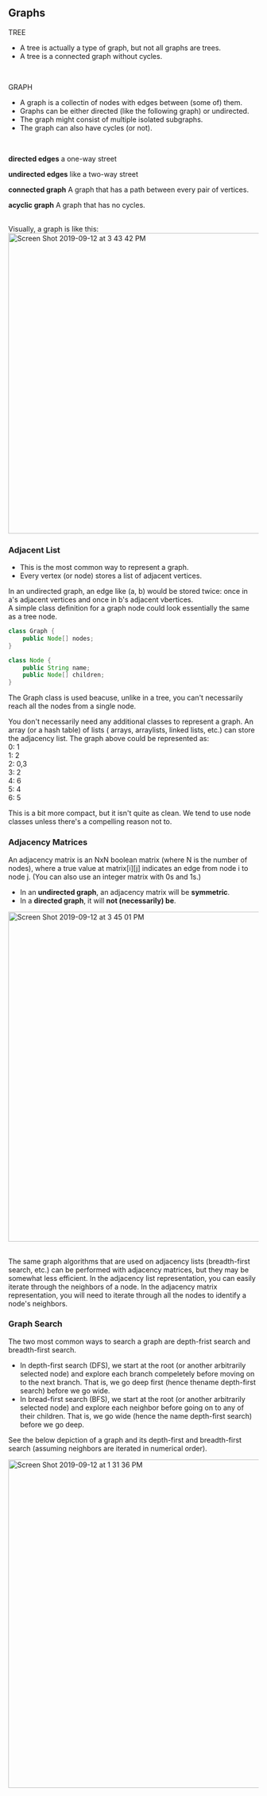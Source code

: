 ## Graphs

TREE
- A tree is actually a type of graph, but not all graphs are trees. 
- A tree is a connected graph without cycles. 
<br />

GRAPH <br />

- A graph is a collectin of nodes with edges between (some of) them. 
- Graphs can be either directed (like the following graph) or undirected. 
- The graph might consist of multiple isolated subgraphs. 
- The graph can also have cycles (or not). 

<br />

**directed edges**
a one-way street

**undirected edges**
like a two-way street

**connected graph**
A graph that has a path between every pair of vertices. 

**acyclic graph**
A graph that has no cycles. 

<br />
Visually, a graph is like this:

<img width="604" alt="Screen Shot 2019-09-12 at 3 43 42 PM" src="https://user-images.githubusercontent.com/46575719/64825997-237fa000-d574-11e9-9323-f425e2d782f5.png">

### Adjacent List

- This is the most common way to represent a graph. 
- Every vertex (or node) stores a list of adjacent vertices. 

In an undirected graph, an edge like (a, b) would be stored twice: once in a's adjacent vertices and once in b's adjacent vbertices. 
<br />
A simple class definition for a graph node could look essentially the same as a tree node. 

```java
class Graph {
    public Node[] nodes;
}

class Node {
    public String name; 
    public Node[] children;
}

```
The Graph class is used beacuse, unlike in a tree, you can't necessarily reach all the nodes from a single node. 
<br />

You don't necessarily need any additional classes to represent a graph. An array (or a hash table) of lists ( arrays, arraylists, linked lists, etc.) can store the adjacency list. The graph above could be represented as: <br />
0: 1 <br />
1: 2 <br />
2: 0,3 <br />
3: 2 <br />
4: 6 <br />
5: 4 <br />
6: 5 <br />

This is a bit more compact, but it isn't quite as clean. We tend to use node classes unless there's a compelling reason not to. 

### Adjacency Matrices

An adjacency matrix is an NxN boolean matrix (where N is the number of nodes), where a true value at matrix[i][j] indicates an edge from node i to node j.
(You can also use an integer matrix with 0s and 1s.)
<br />
- In an **undirected graph**, an adjacency matrix will be **symmetric**. 
- In a **directed graph**, it will **not (necessarily) be**. 

<img width="663" alt="Screen Shot 2019-09-12 at 3 45 01 PM" src="https://user-images.githubusercontent.com/46575719/64826042-51fd7b00-d574-11e9-9f01-a389a938cae9.png">

<Supplemental Explanation> <br />
The same graph algorithms that are used on adjacency lists (breadth-first search, etc.) can be performed with adjacency matrices, but they may be somewhat less efficient. In the adjacency list representation, you can easily iterate through the neighbors of a node. In the adjacency matrix representation, you will need to iterate through all the nodes to identify a node's neighbors. 

### Graph Search 

The two most common ways to search a graph are depth-frist search and breadth-first search. <br />

- In depth-first search (DFS), we start at the root (or another arbitrarily selected node) and explore each branch compeletely before moving on to the next branch. That is, we go deep first (hence thename depth-first search) before we go wide.
- In bread-first search (BFS), we start at the root (or another arbitrarily selected node) and explore each neighbor before going on to any of their children. That is, we go wide (hence the name depth-first search) before we go deep.

See the below depiction of a graph and its depth-first and breadth-first search (assuming neighbors are iterated in numerical order).

<img width="660" alt="Screen Shot 2019-09-12 at 1 31 36 PM" src="https://user-images.githubusercontent.com/46575719/64818797-aea36a80-d561-11e9-81c2-312b652caf31.png">

